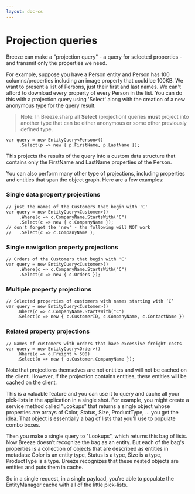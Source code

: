 ```yaml
---
layout: doc-cs
---
```


# Projection queries

Breeze can make a "projection query" - a query for selected properties - and transmit only the properties we need.

For example, suppose you have a Person entity and Person has 100 columns/properties including an image property that could be 100KB. We want to present a list of Persons, just their first and last names. We can't afford to download every property of every Person in the list. You can do this with a projection query using 'Select' along with the creation of a new anonymous type for the query result.

> Note: In Breeze.sharp all **Select** (projection) queries **must** project into another type that can be either anonymous or some other previously defined type. 

    var query = new EntityQuery<Person>()
         .Select(p => new { p.FirstName, p.LastName });

This projects the results of the query into a custom data structure that contains only the FirstName and LastName properties of the Person.

You can also perform many other type of projections, including properties and entities that span the object graph. Here are a few examples:

### Single data property projections

    // just the names of the Customers that begin with 'C'
    var query = new EntityQuery<Customer>()
         .Where(c => c.CompanyName.StartsWith("C")
         .Select(c => new { c.CompanyName });
    // don't forget the 'new' - the following will NOT work
    //   .Select(c => c.CompanyName );

### Single navigation property projections

    // Orders of the Customers that begin with 'C'
    var query = new EntityQuery<Customer>()
         .Where(c => c.CompanyName.StartsWith("C")
         .Select(c => new { c.Orders });

### Multiple property projections

    // Selected properties of customers with names starting with ‘C’
    var query = new EntityQuery<Customer>()
        .Where(c => c.CompanyName.StartsWith("C")
        .Select(c => new { c.CustomerID, c.CompanyName, c.ContactName })      

### Related property projections

    // Names of customers with orders that have excessive freight costs
    var query = new EntityQuery<Order>()
        .Where(o => o.Freight > 500)
        .Select(o => new { o.Customer.CompanyName });

Note that projections themselves are not entities and will not be cached on the client. However, if the projection contains entities, these entities will be cached on the client.

This is a valuable feature and you can use it to query and cache all your pick-lists in the application in a single shot. For example, you might create a service method called "Lookups" that returns a single object whose properties are arrays of Color, Status, Size, ProductType, ... you get the idea. That object is essentially a bag of lists that you'll use to populate combo boxes.

Then you make a single query to "Lookups", which returns this bag of lists. Now Breeze doesn't recognize the bag as an entity. But each of the bag's properties is a collection of objects that are described as entities in metadata: Color is an entity type, Status is a type, Size is a type, ProductType is a type. Breeze recognizes that these nested objects are entities and puts them in cache. 

So in a single request, in a single payload, you're able to populate the EntityManager cache with all of the little pick-lists.